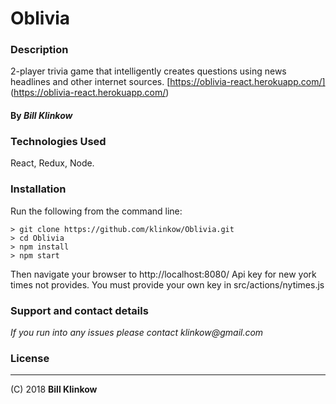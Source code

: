 # Oblivia

### Description

2-player trivia game that intelligently creates questions using news headlines and other internet sources.
[https://oblivia-react.herokuapp.com/] (https://oblivia-react.herokuapp.com/)

#### By *Bill Klinkow*

### Technologies Used

React, Redux, Node.

### Installation

Run the following from the command line:

```
> git clone https://github.com/klinkow/Oblivia.git
> cd Oblivia
> npm install
> npm start
```

Then navigate your browser to http://localhost:8080/
Api key for new york times not provides. You must provide your own key in src/actions/nytimes.js

### Support and contact details

_If you run into any issues please contact klinkow@gmail.com_

### License
-------

(C) 2018 **Bill Klinkow**
